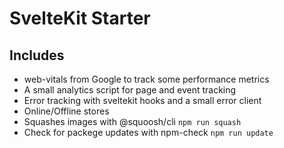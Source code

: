 # SvelteKit Starter

## Includes

- web-vitals from Google to track some performance metrics
- A small analytics script for page and event tracking
- Error tracking with sveltekit hooks and a small error client
- Online/Offline stores
- Squashes images with @squoosh/cli ```npm run squash```
- Check for packege updates with npm-check ```npm run update```